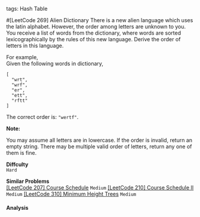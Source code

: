 tags: Hash Table

#[LeetCode 269] Alien Dictionary 
There is a new alien language which uses the latin alphabet. However, the order among letters are unknown to you. 
You receive a list of words from the dictionary, where words are sorted lexicographically by the rules of this new language. 
Derive the order of letters in this language.

For example,  
Given the following words in dictionary,

    [
      "wrt",
      "wrf",
      "er",
      "ett",
      "rftt"
    ]

The correct order is: `"wertf"`.

**Note:**

You may assume all letters are in lowercase.
If the order is invalid, return an empty string.
There may be multiple valid order of letters, return any one of them is fine.

**Diffculty**  
`Hard`

**Similar Problems**  
[[LeetCode 207] Course Schedule]() `Medium`
[[LeetCode 210] Course Schedule II]() `Medium`
[[LeetCode 310] Minimum Height Trees]() `Medium`


#### Analysis

